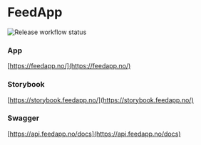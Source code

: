 # FeedApp

![Release workflow status](https://github.com/eirmas/feedapp/actions/workflows/release.yml/badge.svg)

### App

[https://feedapp.no/](https://feedapp.no/)

### Storybook

[https://storybook.feedapp.no/](https://storybook.feedapp.no/)

### Swagger

[https://api.feedapp.no/docs](https://api.feedapp.no/docs)
